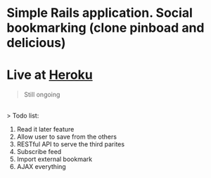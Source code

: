 # Simple Rails application. Social bookmarking (clone pinboad and delicious)
# Live at <a href="https://social-bookmarking.herokuapp.com/" target="_blank">Heroku</a>
> Still ongoing 
<br/>
> Todo list:
<ol>
    <li>Read it later feature</li>
    <li>Allow user to save from the others</li>
    <li>RESTful API to serve the third parites</li>
    <li>Subscribe feed</l1>
    <li>Import external bookmark</li>
    <li>AJAX everything</li>
</ol>
